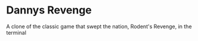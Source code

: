 # Dannys Revenge
 A clone of the classic game that swept the nation, Rodent's Revenge, in the terminal
